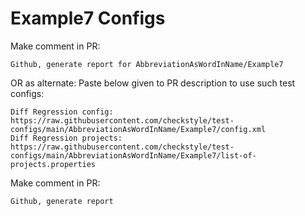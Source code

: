 # Example7 Configs
Make comment in PR:
```
Github, generate report for AbbreviationAsWordInName/Example7
```
OR as alternate:
Paste below given to PR description to use such test configs:
```
Diff Regression config: https://raw.githubusercontent.com/checkstyle/test-configs/main/AbbreviationAsWordInName/Example7/config.xml
Diff Regression projects: https://raw.githubusercontent.com/checkstyle/test-configs/main/AbbreviationAsWordInName/Example7/list-of-projects.properties
```
Make comment in PR:
```
Github, generate report
```
